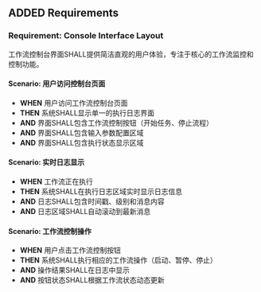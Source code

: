 ## ADDED Requirements

### Requirement: Console Interface Layout
工作流控制台界面SHALL提供简洁直观的用户体验，专注于核心的工作流监控和控制功能。

#### Scenario: 用户访问控制台页面
- **WHEN** 用户访问工作流控制台页面
- **THEN** 系统SHALL显示单一的执行日志界面
- **AND** 界面SHALL包含工作流控制按钮（开始任务、停止流程）
- **AND** 界面SHALL包含输入参数配置区域
- **AND** 界面SHALL包含执行状态显示区域

#### Scenario: 实时日志显示
- **WHEN** 工作流正在执行
- **THEN** 系统SHALL在执行日志区域实时显示日志信息
- **AND** 日志SHALL包含时间戳、级别和消息内容
- **AND** 日志区域SHALL自动滚动到最新消息

#### Scenario: 工作流控制操作
- **WHEN** 用户点击工作流控制按钮
- **THEN** 系统SHALL执行相应的工作流操作（启动、暂停、停止）
- **AND** 操作结果SHALL在日志中显示
- **AND** 按钮状态SHALL根据工作流状态动态更新